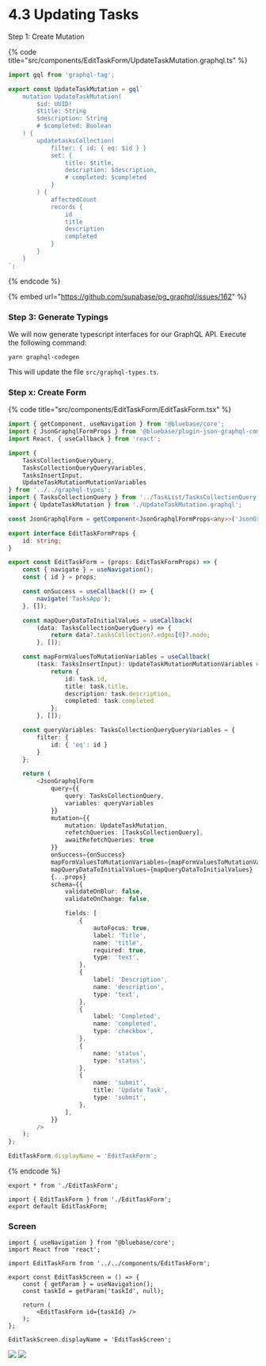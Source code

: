 # 4.3 Updating Tasks



Step 1: Create Mutation

{% code title="src/components/EditTaskForm/UpdateTaskMutation.graphql.ts" %}
```typescript
import gql from 'graphql-tag';

export const UpdateTaskMutation = gql`
	mutation UpdateTaskMutation(
		$id: UUID!
		$title: String
		$description: String
		# $completed: Boolean
	) {
		updatetasksCollection(
			filter: { id: { eq: $id } }
			set: {
				title: $title,
				description: $description,
				# completed: $completed
			}
		) {
			affectedCount
			records {
				id
				title
				description
				completed
			}
		}
	}
`;

```
{% endcode %}

{% embed url="https://github.com/supabase/pg_graphql/issues/162" %}

### Step 3: Generate Typings

We will now generate typescript interfaces for our GraphQL API. Execute the following command:

```
yarn graphql-codegen
```

This will update the file `src/graphql-types.ts`.



### Step x: Create Form

{% code title="src/components/EditTaskForm/EditTaskForm.tsx" %}
```typescript
import { getComponent, useNavigation } from '@bluebase/core';
import { JsonGraphqlFormProps } from '@bluebase/plugin-json-graphql-components';
import React, { useCallback } from 'react';

import {
	TasksCollectionQueryQuery,
	TasksCollectionQueryQueryVariables,
	TasksInsertInput,
	UpdateTaskMutationMutationVariables
} from '../../graphql-types';
import { TasksCollectionQuery } from '../TaskList/TasksCollectionQuery.graphql';
import { UpdateTaskMutation } from './UpdateTaskMutation.graphql';

const JsonGraphqlForm = getComponent<JsonGraphqlFormProps<any>>('JsonGraphqlForm');

export interface EditTaskFormProps {
	id: string;
}

export const EditTaskForm = (props: EditTaskFormProps) => {
	const { navigate } = useNavigation();
	const { id } = props;

	const onSuccess = useCallback(() => {
		navigate('TasksApp');
	}, []);

	const mapQueryDataToInitialValues = useCallback(
		(data: TasksCollectionQueryQuery) => {
			return data?.tasksCollection?.edges[0]?.node;
		}, []);

	const mapFormValuesToMutationVariables = useCallback(
		(task: TasksInsertInput): UpdateTaskMutationMutationVariables => {
			return {
				id: task.id,
				title: task.title,
				description: task.description,
				completed: task.completed
			};
		}, []);

	const queryVariables: TasksCollectionQueryQueryVariables = {
		filter: {
			id: { 'eq': id }
		}
	};

	return (
		<JsonGraphqlForm
			query={{
				query: TasksCollectionQuery,
				variables: queryVariables
			}}
			mutation={{
				mutation: UpdateTaskMutation,
				refetchQueries: [TasksCollectionQuery],
				awaitRefetchQueries: true
			}}
			onSuccess={onSuccess}
			mapFormValuesToMutationVariables={mapFormValuesToMutationVariables}
			mapQueryDataToInitialValues={mapQueryDataToInitialValues}
			{...props}
			schema={{
				validateOnBlur: false,
				validateOnChange: false,

				fields: [
					{
						autoFocus: true,
						label: 'Title',
						name: 'title',
						required: true,
						type: 'text',
					},
					{
						label: 'Description',
						name: 'description',
						type: 'text',
					},
					{
						label: 'Completed',
						name: 'completed',
						type: 'checkbox',
					},
					{
						name: 'status',
						type: 'status',
					},
					{
						name: 'submit',
						title: 'Update Task',
						type: 'submit',
					},
				],
			}}
		/>
	);
};

EditTaskForm.displayName = 'EditTaskForm';

```
{% endcode %}

```
export * from './EditTaskForm';

import { EditTaskForm } from './EditTaskForm';
export default EditTaskForm;

```



### Screen

```
import { useNavigation } from '@bluebase/core';
import React from 'react';

import EditTaskForm from '../../components/EditTaskForm';

export const EditTaskScreen = () => {
	const { getParam } = useNavigation();
	const taskId = getParam('taskId', null);

	return (
		<EditTaskForm id={taskId} />
	);
};

EditTaskScreen.displayName = 'EditTaskScreen';
```

![](<../../.gitbook/assets/Screenshot 2022-04-23 at 8.50.44 PM.png>) ![](<../../.gitbook/assets/Screenshot 2022-04-23 at 11.24.15 PM.png>)

